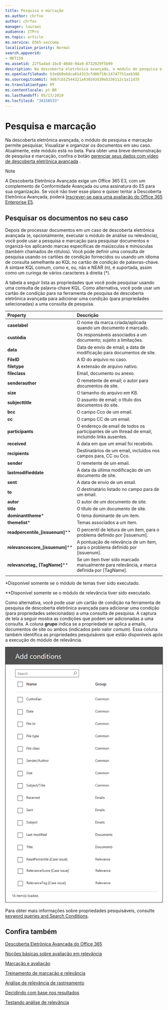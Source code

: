```yaml
---
title: Pesquisa e marcação
ms.author: chrfox
author: chrfox
manager: laurawi
audience: ITPro
ms.topic: article
ms.service: O365-seccomp
localization_priority: Normal
search.appverid:
- MET150
ms.assetid: 22f5adad-1bc0-460d-94a9-8732929f5b99
description: Na descoberta eletrônica avançada, o módulo de pesquisa e marcação permite pesquisar, Visualizar e organizar os documentos em seu caso. Atualmente, este módulo está no beta.
ms.openlocfilehash: b3e660e6dca014323cfd06f10c14747751aeb386
ms.sourcegitcommit: 9d67cb52544321a430343d39eb336112c1a11d35
ms.translationtype: MT
ms.contentlocale: pt-BR
ms.lasthandoff: 05/17/2019
ms.locfileid: "34158533"
---
```

# <a name="search-and-tagging"></a>Pesquisa e marcação

Na descoberta eletrônica avançada, o módulo de pesquisa e marcação permite pesquisar, Visualizar e organizar os documentos em seu caso. Atualmente, este módulo está no beta. Para obter uma breve demonstração de pesquisa e marcação, confira o botão [gerenciar seus dados com vídeo de descoberta eletrônica avançada](https://www.youtube.com/watch?v=VaPYL3DHP6I) .

> [!NOTE]
> A Descoberta Eletrônica Avançada exige um Office 365 E3, com um complemento de Conformidade Avançada ou uma assinatura do E5 para sua organização. Se você não tiver esse plano e quiser tentar a Descoberta Eletrônica Avançada, poderá [Inscrever-se para uma avaliação do Office 365 Enterprise E5](https://go.microsoft.com/fwlink/p/?LinkID=698279). 
  
## <a name="search-the-documents-in-your-case"></a>Pesquisar os documentos no seu caso

Depois de processar documentos em um caso de descoberta eletrônica avançada (e, opcionalmente, executar o módulo de análise ou relevância), você pode usar a pesquisa e marcação para pesquisar documentos e organizá-los aplicando marcas específicas de maiúsculas e minúsculas (também chamados de rótulos). Você pode definir uma consulta de pesquisa usando os cartões de condição fornecidos ou usando um idioma de consulta semelhante ao KQL no cartão de condição de palavras-chave. A sintaxe KQL comum, como e, ou, não e NEAR (n), é suportada, assim como um curinga de vários caracteres à direita (*). 

A tabela a seguir lista as propriedades que você pode pesquisar usando uma consulta de palavra-chave KQL. Como alternativa, você pode usar um cartão de condição para na ferramenta de pesquisa de descoberta eletrônica avançada para adicionar uma condição (para propriedades selecionadas) a uma consulta de pesquisa.

|**Property**|**Descrição**|
|:-----|:-----|
|**caselabel** <br/> | O nome da marca criada/aplicada quando um documento é marcado. <br/> |
|**custódia** <br/> | Os responsáveis associados a um documento; sujeito a limitações. <br/> |
|**data** <br/> | Data de envio de email; a data de modificação para documentos de site. <br/> |
|**FileID** <br/> | A ID do arquivo no caso. <br/> |
|**filetype** <br/> | A extensão de arquivo nativo. <br/> |
|**fileclass** <br/> | Email, documento ou anexo. <br/> |
|**senderauthor** <br/> | O remetente de email; o autor para documentos de site. <br/> |
|**size** <br/> | O tamanho do arquivo em KB. <br/> |
|**subjecttitle** <br/> | O assunto de email; o título dos documentos do site. <br/> |
|**bcc** <br/> | O campo Cco de um email. <br/> |
|**cc** <br/> | O campo CC de um email. <br/> |
|**participants** <br/> | O endereço de email de todos os participantes de um thread de email, incluindo links ausentes. <br/> |
|**received** <br/> | A data em que um email foi recebido. <br/> |
|**recipients** <br/> | Destinatários de um email, incluídos nos campos para, CC ou Cco. <br/> |
|**sender** <br/> | O remetente de um email. <br/> |
|**lastmodifieddate** <br/> | A data da última modificação de um documento de site. <br/> |
|**sent** <br/> | A data de envio de um email. <br/> |
|**to** <br/> | O destinatário listado no campo para de um email. <br/> |
|**autor** <br/> | O autor de um documento de site. <br/> |
|**title** <br/> | O título de um documento de site. <br/> |
|**dominanttheme**\* <br/> | O tema dominante de um item. <br/> |
|**themelist**\* <br/> | Temas associados a um item. <br/> |
|**readpercentile_[issuenum]**\*\* <br/> | O percentil de leitura de um item, para o problema definido por [issuenum]. <br/> |
|**relevancescore_[issuenum]**\*\* <br/> | A pontuação de relevância de um item, para o problema definido por [issuenum]. <br/> |
|**relevancetag_ [TagName]**\*\* <br/> | Se um item tiver sido marcado manualmente para relevância, a marca definida por [TagName]. <br/> |
|||

\*Disponível somente se o módulo de temas tiver sido executado.

\*\*Disponível somente se o módulo de relevância tiver sido executado.

Como alternativa, você pode usar um cartão de condição na ferramenta de pesquisa de descoberta eletrônica avançada para adicionar uma condição (para propriedades selecionadas) a uma consulta de pesquisa. A captura de tela a seguir mostra as condições que podem ser adicionadas a uma consulta. A coluna **grupo** indica se a propriedade se aplica a emails, documentos de site ou ambos (indicados pelo valor *comum*). Essa coluna também identifica as propriedades pesquisáveis que estão disponíveis após a execução do módulo de relevância.

![Condições de pesquisa na ferramenta de pesquisa de descoberta eletrônica avançada](media/AeDSearchConditions.png)

Para obter mais informações sobre propriedades pesquisáveis, consulte [keyword queries and Search Conditions](keyword-queries-and-search-conditions.md).
  
## <a name="see-also"></a>Confira também

[Descoberta Eletrônica Avançada do Office 365](office-365-advanced-ediscovery.md)
  
[Noções básicas sobre avaliação em relevância](assessment-in-relevance-in-advanced-ediscovery.md)
  
[Marcação e avaliação](tagging-and-assessment-in-advanced-ediscovery.md)
  
[Treinamento de marcação e relevância](tagging-and-relevance-training-in-advanced-ediscovery.md)
  
[Análise de relevância de rastreamento](track-relevance-analysis-in-advanced-ediscovery.md)
  
[Decidindo com base nos resultados](decision-based-on-the-results-in-advanced-ediscovery.md)
  
[Testando análise de relevância](test-relevance-analysis-in-advanced-ediscovery.md)


